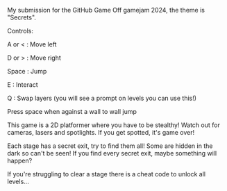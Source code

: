 My submission for the GitHub Game Off gamejam 2024, the theme is "Secrets".

Controls:

A or < : Move left

D or > : Move right

Space : Jump

E : Interact

Q : Swap layers (you will see a prompt on levels you can use this!)

Press space when against a wall to wall jump

This game is a 2D platformer where you have to be stealthy! Watch out for cameras, lasers and spotlights. If you get spotted, it's game over!

Each stage has a secret exit, try to find them all! Some are hidden in the dark so can't be seen!
If you find every secret exit, maybe something will happen?

If you're struggling to clear a stage there is a cheat code to unlock all levels...
